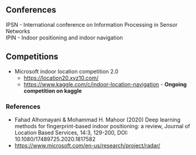 ## Conferences
IPSN - International conference on Information Processing in Sensor Networks  
IPIN - Indoor positioning and indoor navigation  


## Competitions
* Microsoft indoor location competition 2.0
  * https://location20.xyz10.com/
  * https://www.kaggle.com/c/indoor-location-navigation - **Ongoing competition on kaggle**


### References
* Fahad Alhomayani & Mohammad H. Mahoor (2020) Deep learning methods for fingerprint-based indoor positioning: a review, Journal of Location Based Services, 14:3, 129-200, DOI: 10.1080/17489725.2020.1817582
* https://www.microsoft.com/en-us/research/project/radar/
